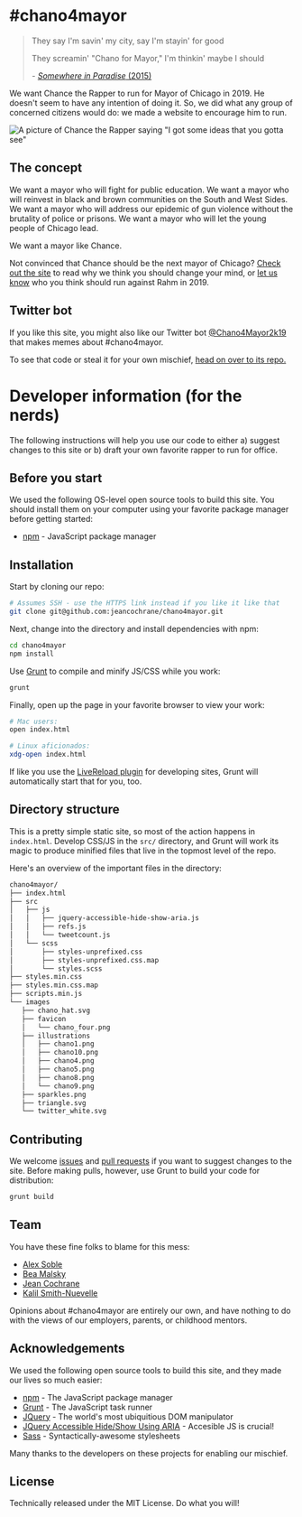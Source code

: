 # #chano4mayor

> They say I'm savin' my city, say I'm stayin' for good
>
> They screamin' "Chano for Mayor," I'm thinkin' maybe I should
>
>\- [*Somewhere in Paradise* (2015)](https://soundcloud.com/chancetherapper/somewhere-in-paradise-ft-jeremih-r-kelly-1)

We want Chance the Rapper to run for Mayor of Chicago in 2019. He doesn't seem to have any intention of doing it. So, we did what any group of concerned citizens would do: we made a website to encourage him to run.

![A picture of Chance the Rapper saying "I got some ideas that you gotta see"](https://cloud.githubusercontent.com/assets/14170650/24591169/860cb7cc-17c0-11e7-8450-b549622df7fe.png)

## The concept

We want a mayor who will fight for public education. We want a mayor who will reinvest in black and brown communities on the South and West Sides. We want a mayor who will address our epidemic of gun violence without the brutality of police or prisons. We want a mayor who will let the young people of Chicago lead.

We want a mayor like Chance.

Not convinced that Chance should be the next mayor of Chicago? [Check out the site](https://chano4mayor.com/) to read why we think you should change your mind, or [let us know](https://twitter.com/chano4mayor2k19) who you think should run against Rahm in 2019.

## Twitter bot

If you like this site, you might also like our Twitter bot [@Chano4Mayor2k19](https://twitter.com/chano4mayor2k19) that makes memes about #chano4mayor.

To see that code or steal it for your own mischief, [head on over to its repo.](https://github.com/jeancochrane/chanomemes)

# Developer information (for the nerds)

The following instructions will help you use our code to either a) suggest changes to this site or b) draft your own favorite rapper to run for office.

## Before you start

We used the following OS-level open source tools to build this site. You should install them on your computer using your favorite package manager before getting started:

- [npm](https://docs.npmjs.com/getting-started/installing-node) - JavaScript package manager

## Installation

Start by cloning our repo:

```bash
# Assumes SSH - use the HTTPS link instead if you like it like that
git clone git@github.com:jeancochrane/chano4mayor.git
```

Next, change into the directory and install dependencies with npm:

```bash
cd chano4mayor
npm install
```

Use [Grunt](https://gruntjs.com/) to compile and minify JS/CSS while you work:

```bash
grunt
```

Finally, open up the page in your favorite browser to view your work:

```bash
# Mac users:
open index.html

# Linux aficionados:
xdg-open index.html
```

If like you use the [LiveReload plugin](https://chrome.google.com/webstore/detail/livereload/jnihajbhpnppcggbcgedagnkighmdlei) for developing sites, Grunt will automatically start that for you, too.

## Directory structure

This is a pretty simple static site, so most of the action happens in `index.html`. Develop CSS/JS in the `src/` directory, and Grunt will work its magic to produce minified files that live in the topmost level of the repo.

Here's an overview of the important files in the directory:

```bash
chano4mayor/
├── index.html
├── src
│   ├── js
│   │   ├── jquery-accessible-hide-show-aria.js
│   │   ├── refs.js
│   │   └── tweetcount.js
│   └── scss
│       ├── styles-unprefixed.css
│       ├── styles-unprefixed.css.map
│       └── styles.scss
├── styles.min.css
├── styles.min.css.map
├── scripts.min.js
└── images
   ├── chano_hat.svg
   ├── favicon
   │   └── chano_four.png
   ├── illustrations
   │   ├── chano1.png
   │   ├── chano10.png
   │   ├── chano4.png
   │   ├── chano5.png
   │   ├── chano8.png
   │   └── chano9.png
   ├── sparkles.png
   ├── triangle.svg
   └── twitter_white.svg

```

## Contributing

We welcome [issues](https://github.com/jeancochrane/chano4mayor/issues) and [pull requests](https://github.com/jeancochrane/chano4mayor/pulls) if you want to suggest changes to the site. Before making pulls, however, use Grunt to build your code for distribution:

```bash
grunt build
```

## Team

You have these fine folks to blame for this mess:

- [Alex Soble](https://github.com/alexsoble)
- [Bea Malsky](https://github.com/beamalsky)
- [Jean Cochrane](https://github.com/jeancochrane)
- [Kalil Smith-Nuevelle](https://github.com/kalilsn)

Opinions about #chano4mayor are entirely our own, and have nothing to do with the views of our employers, parents, or childhood mentors. 

## Acknowledgements

We used the following open source tools to build this site, and they made our lives so much easier:

- [npm](https://npmjs.com/) - The JavaScript package manager
- [Grunt](https://gruntjs.com/) - The JavaScript task runner
- [JQuery](https://jquery.com/) - The world's most ubiquitious DOM manipulator
- [JQuery Accessible Hide/Show Using ARIA](https://github.com/nico3333fr/jquery-accessible-hide-show-aria) - Accesible JS is crucial!
- [Sass](http://sass-lang.com/) - Syntactically-awesome stylesheets

Many thanks to the developers on these projects for enabling our mischief.

## License

Technically released under the MIT License. Do what you will!
